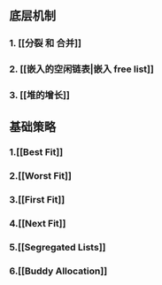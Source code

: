 ## 底层机制

### 1. [[分裂 和 合并]]
### 2. [[嵌入的空闲链表|嵌入 free list]]
### 3. [[堆的增长]]


## 基础策略
### 1.[[Best Fit]]
### 2.[[Worst Fit]]
### 3.[[First Fit]]
### 4.[[Next Fit]]
### 5.[[Segregated Lists]]
### 6.[[Buddy Allocation]]